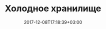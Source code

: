 ---
title: "Холодное хранилище"
date: 2017-12-08T17:18:39+03:00
tag: "wiki"
info:
    one: "безопасное хранение ключей от аккаунта"
    two: "Холодное хранилище (cold storage) — безопасное хранение ключей от аккаунта, чаще всего на внешнем носителе. Противоположность горячему хранилищу, соединенному с интернетом для осуществления транзакций. Холодное хранение уменьшает вероятность хищения и обычно используется для значительных сумм."
---